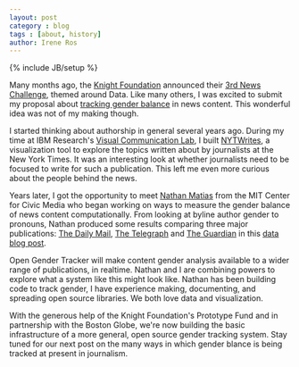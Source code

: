 ```yaml
---
layout: post
category : blog
tags : [about, history]
author: Irene Ros
---
```


{% include JB/setup %}

Many months ago, the [Knight Foundation](http://www.knightfoundation.org/) announced their [3rd News Challenge](http://newschallenge.tumblr.com/post/31922109780/winners-of-news-challenge-data), themed around Data. Like many others, I was excited to submit my proposal about [tracking gender balance](newschallenge2.tumblr.com/post/25423069820/gendertracker-shrinking-the-news-gender-gap) in news content. This wonderful idea was not of my making though. 

I started thinking about authorship in general several years ago. During my time at IBM Research's [Visual Communication Lab](http://thevcl.com), I built [NYTWrites](http://nytwrites.thevcl.com/), a visualization tool to explore the topics written about by journalists at the New York Times. It was an interesting look at whether journalists need to be focused to write for such a publication. This left me even more curious about the people behind the news.

Years later, I got the opportunity to meet [Nathan Matias](http://natematias.com/) from the MIT Center for Civic Media who began working on ways to measure the gender balance of news content computationally. From looking at byline author gender to pronouns, Nathan produced some results comparing three major publications: [The Daily Mail](http://www.dailymail.co.uk), [The Telegraph](www.telegraph.co.uk) and [The Guardian](http://guardian.co.uk) in this [data blog post](http://www.guardian.co.uk/news/datablog/2012/sep/07/gender-media-best-data-available).

Open Gender Tracker will make content gender analysis available to a wider range of publications, in realtime. Nathan and I are combining powers to explore what a system like this might look like. Nathan has been building code to track gender, I have experience making, documenting, and spreading open source libraries. We both love data and visualization. 

With the generous help of the Knight Foundation's Prototype Fund and in partnership with the Boston Globe, we're now building the basic infrastructure of a more general, open source gender tracking system. Stay tuned for our next post on the many ways in which gender blance is being tracked at present in journalism.
